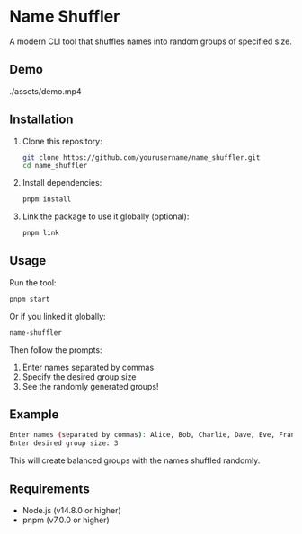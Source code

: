 # Name Shuffler

A modern CLI tool that shuffles names into random groups of specified size.

## Demo

./assets/demo.mp4

## Installation

1. Clone this repository:

   ```bash
   git clone https://github.com/yourusername/name_shuffler.git
   cd name_shuffler
   ```

2. Install dependencies:

   ```bash
   pnpm install
   ```

3. Link the package to use it globally (optional):

   ```bash
   pnpm link
   ```

## Usage

Run the tool:

```bash
pnpm start
```

Or if you linked it globally:

```bash
name-shuffler
```

Then follow the prompts:

1. Enter names separated by commas
2. Specify the desired group size
3. See the randomly generated groups!

## Example

```bash
Enter names (separated by commas): Alice, Bob, Charlie, Dave, Eve, Frank, Grace, Heidi
Enter desired group size: 3
```

This will create balanced groups with the names shuffled randomly.

## Requirements

- Node.js (v14.8.0 or higher)
- pnpm (v7.0.0 or higher)
